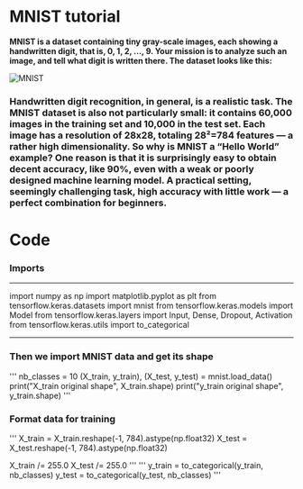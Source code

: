# MNIST tutorial

**MNIST is a dataset containing tiny gray-scale images, each showing a handwritten digit, that is, 0, 1, 2, …, 9. Your mission is to analyze such an image, and tell what digit is written there. The dataset looks like this:**

![MNIST](https://miro.medium.com/max/1600/0*9jCey4wywZ4Os7hF.png)

### Handwritten digit recognition, in general, is a realistic task. The MNIST dataset is also not particularly small: it contains 60,000 images in the training set and 10,000 in the test set. Each image has a resolution of 28x28, totaling 28²=784 features — a rather high dimensionality. So why is MNIST a “Hello World” example? One reason is that it is surprisingly easy to obtain decent accuracy, like 90%, even with a weak or poorly designed machine learning model. A practical setting, seemingly challenging task, high accuracy with little work — a perfect combination for beginners.

# Code

### Imports
***
import numpy as np
import matplotlib.pyplot as plt
from tensorflow.keras.datasets import mnist
from tensorflow.keras.models import Model
from tensorflow.keras.layers import Input, Dense, Dropout, Activation
from tensorflow.keras.utils import to_categorical
***

### Then we import MNIST data and get its shape
'''
nb_classes = 10
(X_train, y_train), (X_test, y_test) = mnist.load_data()
print("X_train original shape", X_train.shape)
print("y_train original shape", y_train.shape)
'''

### Format data for training 
'''
X_train = X_train.reshape(-1, 784).astype(np.float32)
X_test = X_test.reshape(-1, 784).astype(np.float32)

X_train /= 255.0
X_test /= 255.0
'''
'''
y_train = to_categorical(y_train, nb_classes)
y_test = to_categorical(y_test, nb_classes)
'''
